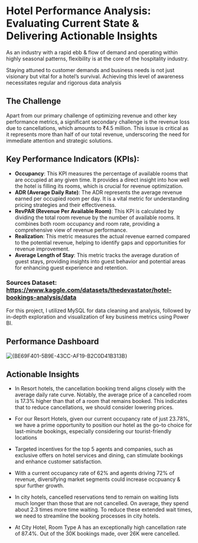 # Hotel Performance Analysis: Evaluating Current State & Delivering Actionable Insights

As an industry with a rapid ebb & flow of demand and operating within highly seasonal patterns, flexibility is at the core of the hospitality industry.

Staying attuned to customer demands and business needs is not just visionary but vital for a hotel’s survival. Achieving this level of awareness necessitates regular and rigorous data analysis


## The Challenge
Apart from our primary challenge of optimizing revenue and other key performance metrics, a significant secondary challenge is the revenue loss due to cancellations, which amounts to ₹4.5 million. This issue is critical as it represents more than half of our total revenue, underscoring the need for immediate attention and strategic solutions.

## Key Performance Indicators (KPIs):
- **Occupancy**: This KPI measures the percentage of available rooms that are occupied at any given time. It provides a direct insight into how well the hotel is filling its rooms, which is crucial for revenue optimization.
- **ADR (Average Daily Rate)**: The ADR represents the average revenue earned per occupied room per day. It is a vital metric for understanding pricing strategies and their effectiveness.
- **RevPAR (Revenue Per Available Room)**: This KPI is calculated by dividing the total room revenue by the number of available rooms. It combines both room occupancy and room rate, providing a comprehensive view of revenue performance.
- **Realization**: This metric measures the actual revenue earned compared to the potential revenue, helping to identify gaps and opportunities for revenue improvement.
- **Average Length of Stay**: This metric tracks the average duration of guest stays, providing insights into guest behavior and potential areas for enhancing guest experience and retention.

### Sources Dataset: https://www.kaggle.com/datasets/thedevastator/hotel-bookings-analysis/data
For this project, I utilized MySQL for data cleaning and analysis, followed by in-depth exploration and visualization of key business metrics using Power BI.

## Performance Dashboard
![{BE69F401-5B9E-43CC-AF19-B2C0D41B313B}](https://github.com/user-attachments/assets/6de2cdb6-1880-4498-b2a4-b4405de29baa)


## Actionable Insights
-  In Resort hotels, the cancellation booking trend aligns closely with the average daily rate curve. Notably, the average price of a cancelled room is 17.3% higher than that of a room that remains booked. This indicates that to reduce cancellations, we should consider lowering prices.

-  For our Resort Hotels, given our current occupancy rate of just 23.78%, we have a prime opportunity to position our hotel as the go-to choice for last-minute bookings, especially considering our tourist-friendly locations

-  Targeted incentives for the top 5 agents and companies, such as exclusive offers on hotel services and dining, can stimulate bookings and enhance customer satisfaction.

-  With a current occupancy rate of 62% and agents driving 72% of revenue, diversifying market segments could increase occpuancy & spur further growth.
  
- In city hotels, cancelled reservations tend to remain on waiting lists much longer than those that are not cancelled. On average, they spend about 2.3 times more time waiting. To reduce these extended wait times, we need to streamline the booking processes in city hotels.
  
- At City Hotel, Room Type A has an exceptionally high cancellation rate of 87.4%.  Out of the 30K bookings made, over 26K were cancelled. 
